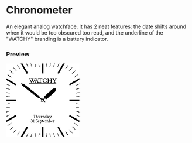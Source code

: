 # Chronometer

An elegant analog watchface. It has 2 neat features: the date shifts around when it would be too obscured too read, and the underline of the "WATCHY" branding is a battery indicator.

### Preview
![watchface preview](./design/preview.bmp)